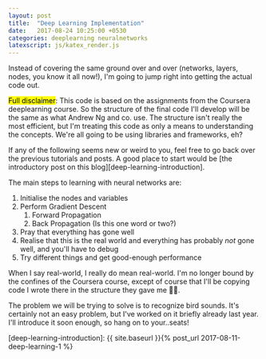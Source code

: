 ```yaml
---
layout: post
title:  "Deep Learning Implementation"
date:   2017-08-24 10:25:00 +0530
categories: deeplearning neuralnetworks
latexscript: js/katex_render.js
---
```


Instead of covering the same ground over and over (networks, layers, nodes, you know it all now!), I'm going to jump right into getting the actual code out. 

<mark>Full disclaimer</mark>: This code is based on the assignments from the Coursera deeplearning course. So the structure of the final code I'll develop will be the same as what Andrew Ng and co. use. The structure isn't really the most efficient, but I'm treating this code as only a means to understanding the concepts. We're all going to be using libraries and frameworks, eh?

If any of the following seems new or weird to you, feel free to go back over the previous tutorials and posts. A good place to start would be [the introductory post on this blog][deep-learning-introduction].

The main steps to learning with neural networks are:

1. Initialise the nodes and variables
2. Perform Gradient Descent
    1. Forward Propagation
    2. Back Propagation (Is this one word or two?)
3. Pray that everything has gone well
4. Realise that this is the real world and everything has probably *not* gone well, and you'll have to debug
5. Try different things and get good-enough performance

When I say real-world, I really do mean real-world. I'm no longer bound by the confines of the Coursera course, except of course that I'll be copying code I wrote there in the structure they gave me 🤷🏽‍. 

The problem we will be trying to solve is to recognize bird sounds. It's certainly not an easy problem, but I've worked on it briefly already last year. I'll introduce it soon enough, so hang on to your..seats!

[deep-learning-introduction]: {{ site.baseurl }}{% post_url 2017-08-11-deep-learning-1 %}